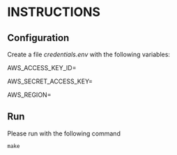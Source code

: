 # INSTRUCTIONS

## Configuration

Create a file *credentials.env* with the following variables:


AWS_ACCESS_KEY_ID=

AWS_SECRET_ACCESS_KEY=

AWS_REGION= 


## Run


Please run with the following command


```
make

```